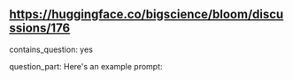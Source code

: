 ## https://huggingface.co/bigscience/bloom/discussions/176

contains_question: yes

question_part: Here's an example prompt: